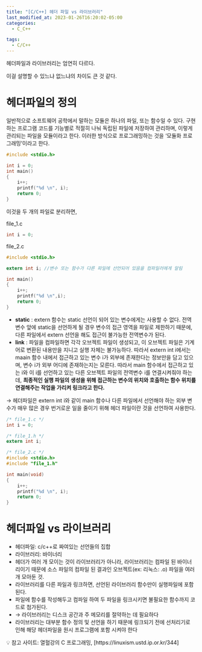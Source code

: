 ```yaml
---
title: "[C/C++] 헤더 파일 vs 라이브러리"
last_modified_at: 2023-01-26T16:20:02-05:00
categories:
  - C_C++

tags:
  - C/C++
---
```


헤더파일과 라이브러리는 엄연히 다르다.

이걸 설명할 수 있느냐 없느냐의 차이도 큰 것 같다.

# 헤더파일의 정의

일반적으로 소프트웨어 공학에서 말하는 모듈은 하나의 파일, 또는 함수일 수 있다. 구현하는 프로그램 코드를 기능별로 적절히 나눠 독립된 파일에 저장하여 관리하며, 이렇게 관리되는 파일을 모듈이라고 한다. 이러한 방식으로 프로그래밍하는 것을 ‘모듈화 프로그래밍’이라고 한다. 

```c
#include <stdio.h>

int i = 0;
int main()
{
	i++;
	printf("%d \n", i);
	return 0;
}
```

이것을 두 개의 파일로 분리하면, 

file_1.c

```c
int i = 0;
```

file_2.c

```c
#include <stdio.h>

extern int i; //변수 또는 함수가 다른 파일에 선언되어 있음을 컴파일러에게 알림

int main()
{
	i++;
	printf("%d \n",i);
	return 0;
}
```

- **static** : extern 함수는 static 선언이 되어 있는 변수에게는 사용할 수 없다. 전역변수 앞에 static을 선언하게 될 경우 변수의 접근 영역을 파일로 제한하기 때문에, 다른 파일에서 extern 선언을 해도 접근이 불가능한 전역변수가 된다.
- **link** : 파일을 컴파일하면 각각 오브젝트 파일이 생성되고, 이 오브젝트 파일은 기계어로 변환된 내용만을 지니고 실행 자체는 불가능하다. 따라서 extern int i에서는 maain 함수 내에서 접근하고 있는 변수 i가 외부에 존재한다는 정보만을 담고 있으며, 변수 i가 외부 어디에 존재하는지는 모른다. 따라서 main 함수에서 접근하고 있는 i와 이 i를 선언하고 있는 다른 오브젝트 파일의 전역변수 i를 연결시켜줘야 하는데, **최종적인 실행 파일의 생성을 위해 접근하는 변수의 위치와 호출하는 함수 위치를 연결해주는 작업을 가리켜 링크라고 한다.**

→ 헤더파일은 extern int i와 같이 main 함수나 다른 파일에서 선언해야 하는 외부 변수가 매우 많은 경우 번거로운 일을 줄이기 위해 헤더 파일이란 것을 선언하여 사용한다.

```c
/* file_1.c */
int i = 0;

/* file_1.h */
extern int i;

/* file_2.c */
#include <stdio.h>
#include "file_1.h"

int main(void) 
{   
	i++;    
	printf("%d \n", i);   
	return 0;
}

```

# 헤더파일 vs 라이브러리

- 헤더파일: c/c++로 짜여있는 선언들의 집합
- 라이브러리: 바이너리
- 헤더가 여러 개 모이는 것이 라이브러리가 아니라, 라이브러리는 컴파일 된 바이너리이기 때문에 소스 파일의 컴파일 된 결과인 오브젝트(ex: 리눅스: .o) 파일을 여러 개 모아둔 것.
- 라이브러리를 다른 파일과 링크하면, 선언된 라이브러리 함수만이 실행파일에 포함된다.
- 파일에 함수를 작성해두고 컴파일 하여 두 파일을 링크시키면 불필요한 함수까지 코드로 첨가된다.
- → 라이브러리는 디스크 공간과 주 메모리를 절약하는 데 필요하다
- 라이브러리는 대부분 함수 정의 및 선언을 하기 때문에 링크되기 전에 선처리기로 인해 해당 헤더파일을 원시 프로그램에 포함 시켜야 한다

<aside>
💡 참고 사이트: 열혈강의 C 프로그래밍,  [https://linuxism.ustd.ip.or.kr/344]

</aside>
